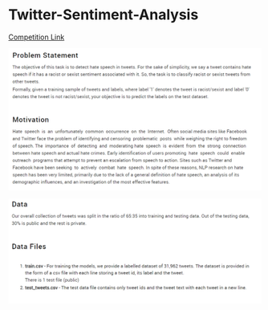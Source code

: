 # Twitter-Sentiment-Analysis

[Competition Link](https://datahack.analyticsvidhya.com/contest/practice-problem-twitter-sentiment-analysis/)

![alt text](https://github.com/BhaveshBhansali/Twitter-Sentiment-Analysis/blob/master/Sentiment_Problem_Statement.PNG "Logo Title Text 1")

![alt text](https://github.com/BhaveshBhansali/Twitter-Sentiment-Analysis/blob/master/Sentiment_Data.PNG "Logo Title Text 1")
